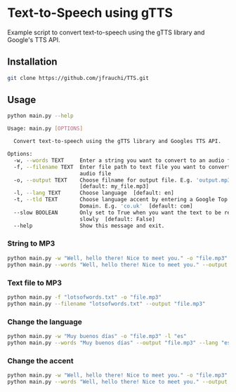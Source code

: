 # Text-to-Speech using gTTS

Example script to convert text-to-speech using the gTTS library and Google's TTS API.

## Installation

```bash
git clone https://github.com/jfrauchi/TTS.git
```

## Usage
```bash
python main.py --help

Usage: main.py [OPTIONS]

  Convert text-to-speech using the gTTS library and Googles TTS API.

Options:
  -w, --words TEXT     Enter a string you want to convert to an audio file
  -f, --filename TEXT  Enter file path to text file you want to convert to an
                       audio file
  -o, --output TEXT    Choose filname for output file. E.g. 'output.mp3'
                       [default: my_file.mp3]
  -l, --lang TEXT      Choose language  [default: en]
  -t, --tld TEXT       Choose language accent by entering a Google Top Level
                       Domain. E.g. 'co.uk'  [default: com]
  --slow BOOLEAN       Only set to True when you want the text to be read more
                       slowly  [default: False]
  --help               Show this message and exit.
```

### String to MP3
```bash
python main.py -w "Well, hello there! Nice to meet you." -o "file.mp3"
python main.py --words "Well, hello there! Nice to meet you." --output "file.mp3"
```
### Text file to MP3
```bash
python main.py -f "lotsofwords.txt" -o "file.mp3"
python main.py --filename "lotsofwords.txt" --output "file.mp3"
```
### Change the language
```bash
python main.py -w "Muy buenos días" -o "file.mp3" -l "es"
python main.py --words "Muy buenos días" --output "file.mp3" --lang "es"
```
### Change the accent
```bash
python main.py -w "Well, hello there! Nice to meet you." -o "file.mp3" -l "en" -t "co.in"
python main.py --words "Well, hello there! Nice to meet you." --output "file.mp3" --lang "en" --tld "co.in"
```


